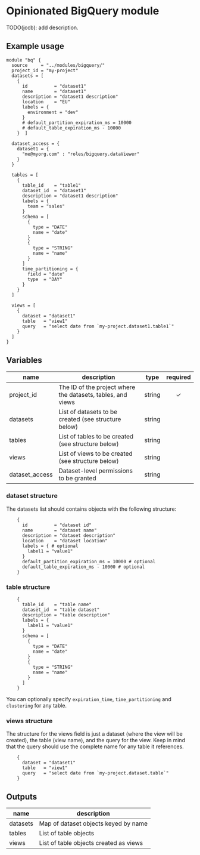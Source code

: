 # Opinionated BigQuery module

TODO(jccb): add description.

## Example usage

```hcl
module "bq" {
  source     = "../modules/bigquery/"
  project_id = "my-project"
  datasets = [
    {
      id          = "dataset1"
      name        = "dataset1"
      description = "dataset1 description"
      location    = "EU"
      labels = {
        environment = "dev"
      }
      # default_partition_expiration_ms = 10000
      # default_table_expiration_ms - 10000
    }  ]

  dataset_access = {
    dataset1 = {
      "me@myorg.com" : "roles/bigquery.dataViewer"
    }
  }

  tables = [
    {
      table_id    = "table1"
      dataset_id  = "dataset1"
      description = "dataset1 description"
      labels = {
        team = "sales"
      }
      schema = [
        {
          type = "DATE"
          name = "date"
        }
        {
          type = "STRING"
          name = "name"
        }
      ]
      time_partitioning = {
        field = "date"
        type  = "DAY"
      }
    }
  ]

  views = [
    {
      dataset = "dataset1"
      table   = "view1"
      query   = "select date from `my-project.dataset1.table1`"
    }
  ]
}
```

## Variables

| name           | description                                                 | type   | required |
|----------------|-------------------------------------------------------------|:------:|:--------:|
| project_id     | The ID of the project where the datasets, tables, and views | string | ✓        |
| datasets       | List of datasets to be created (see structure below)        | string |          |
| tables         | List of tables to be created (see structure below)          | string |          |
| views          | List of views to be created (see structure below)           | string |          |
| dataset_access | Dataset-level permissions to be granted                     | string |          |

### dataset structure
The datasets list should contains objects with the following structure:

``` hcl
    {
      id          = "dataset id"
      name        = "dataset name"
      description = "dataset description"
      location    = "dataset location"
      labels = { # optional
        label1 = "value1"
      }
      default_partition_expiration_ms = 10000 # optional
      default_table_expiration_ms - 10000 # optional
    }

```

### table structure

``` hcl
    {
      table_id    = "table name"
      dataset_id  = "table dataset"
      description = "table description"
      labels = {
        label1 = "value1"
      }
      schema = [
        {
          type = "DATE"
          name = "date"
        }
        {
          type = "STRING"
          name = "name"
        }
      ]
    }

```

You can optionally specify ```expiration_time```,
```time_partitioning``` and ```clustering``` for any table.


### views structure

The structure for the views field is just a dataset (where the view
will be created), the table (view name), and the query for the view. Keep in mind that the query should use the complete name for any table it references.

``` hcl
    {
      dataset = "dataset1"
      table   = "view1"
      query   = "select date from `my-project.dataset.table`"
    }
```


## Outputs

| name     | description                            |
|----------|----------------------------------------|
| datasets | Map of dataset objects keyed by name   |
| tables   | List of table objects                  |
| views    | List of table objects created as views |
